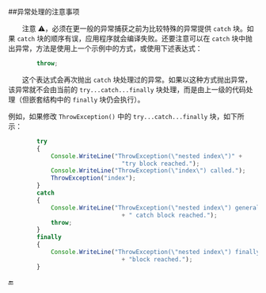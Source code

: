 ##异常处理的注意事项

&emsp;&emsp;注意 ⚠️，必须在更一般的异常捕获之前为比较特殊的异常提供 `catch`  块。如果 `catch` 块的顺序有误，应用程序就会编译失败。还要注意可以在 `catch` 块中抛出异常，方法是使用上一个示例中的方式，或使用下述表达式：

```javascript
        throw;
```

&emsp;&emsp;这个表达式会再次抛出 `catch` 块处理过的异常。如果以这种方式抛出异常，该异常就不会由当前的 `try...catch...finally` 块处理，而是由上一级的代码处理（但嵌套结构中的 `finally` 块仍会执行）。

例如，如果修改 `ThrowException()` 中的 `try...catch...finally` 块，如下所示：

```javascript
        try
        {
            Console.WriteLine("ThrowException(\"nested index\")" + 
                                "try block reached.");
            Console.WriteLine("ThrowException(\"index\") called.");
            ThrowException("index");
        }
        catch
        {
            Console.WriteLine("ThrowException(\"nested index\") general"
                                + " catch block reached.");
            throw;
        }
        finally
        {
            Console.WriteLine("ThrowException(\"nested index\") finally"
                                + "block reached.");
        }
```











🔚